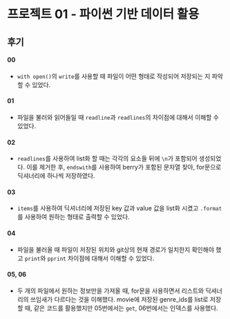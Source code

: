 # 프로젝트 01 - 파이썬 기반 데이터 활용

## 후기

#### 00
- `with open()`의 `write`를 사용할 때 파일이 어떤 형태로 작성되어 저장되는 지 파악할 수 있었다. 

#### 01
- 파일을 불러와 읽어들일 때 `readline`과 `readlines`의 차이점에 대해서 이해할 수 있었다.  

#### 02
- `readlines`를 사용하여 list화 할 때는 각각의 요소들 뒤에 `\n`가 포함되어 생성되었다. 이를 제거한 후, `endswith`를 사용하여 berry가 포함된 문자열 찾아, for문으로 딕셔너리에 하나씩 저장하였다.

#### 03
- `items`를 사용하여 딕셔너리에 저장된 key 값과 value 값을 list화 시켰고 `.format`를 사용하여 원하는 형태로 출력할 수 있었다.

#### 04
- 파일을 불러올 때 파일이 저장된 위치와 git상의 현재 경로가 일치한지 확인해야 했고 `print`와 `pprint` 차이점에 대해서 이해할 수 있었다.

#### 05, 06
- 두 개의 파일에서 원하는 정보만을 가져올 때, for문을 사용하면서 리스트와 딕셔너리의 쓰임새가 다르다는 것을 이해했다. movie에 저장된 genre_ids를 list로 저장할 때, 같은 코드를 활용했지만 05번에서는 `get`, 06번에서는 인덱스를 사용했다.